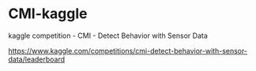 # CMI-kaggle
kaggle competition - CMI - Detect Behavior with Sensor Data

https://www.kaggle.com/competitions/cmi-detect-behavior-with-sensor-data/leaderboard
